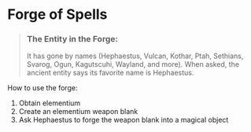 # Forge of Spells

> ### The Entity in the Forge:
> It has gone by names (Hephaestus, Vulcan, Kothar, Ptah, Sethians, Svarog, Ogun, Kagutscuhi, Wayland, and more).
> When asked, the ancient entity says its favorite name is Hephaestus. 

How to use the forge:
1. Obtain elementium
2. Create an elementium weapon blank
3. Ask Hephaestus to forge the weapon blank into a magical object


